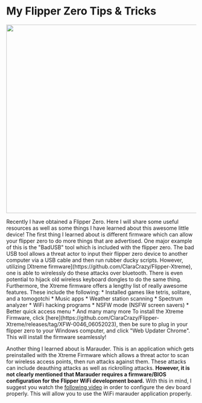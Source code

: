 # My Flipper Zero Tips & Tricks
<p align="center">
<img src="https://cdn.shopify.com/s/files/1/2175/8571/files/Flipper-Zero_1235x.png?v=1682525077"  width="600" height="500">
</p>
Recently I have obtained a Flipper Zero. Here I will share some useful resources as well as some things I have learned about this awesome little device!
The first thing I learned about is different firmware which can allow your flipper zero to do more things that are advertised. One major example of this is the "BadUSB" tool which is included with the flipper zero. The bad USB tool allows a threat actor to input their flipper zero device to another computer via a USB cable and then run rubber ducky scripts. However, utilizing [Xtreme firmware](https://github.com/ClaraCrazy/Flipper-Xtreme), one is able to wirelessly do these attacks over bluetooth. There is even potential to hijack old wireless keyboard dongles to do the same thing. Furthermore, the Xtreme firmware offers a lengthy list of really awesome features. 
These include the following:
* Installed games like tetris, solitare, and a tomogotchi
* Music apps
* Weather station scanning
* Spectrum analyzer
* WiFi hacking programs
* NSFW mode (NSFW screen savers)
* Better quick access menu
* And many many more
To install the Xtreme Firmware, click [here](https://github.com/ClaraCrazy/Flipper-Xtreme/releases/tag/XFW-0046_06052023), then be sure to plug in your flipper zero to your Windows computer, and click "Web Updater Chrome". This will install the firmware seamlessly!


Another thing I learned about is Marauder. This is an application which gets preinstalled with the Xtreme Firmware which allows a threat actor to scan for wireless access points, then run attacks against them. These attacks can include deauthing attacks as well as rickrolling attacks. **However, it is not clearly mentioned that Marauder requires a firmware/BIOS configuration for the Flipper WiFi development board.** With this in mind, I suggest you watch the [following video](https://www.youtube.com/watch?v=CabgV-ljjRM) in order to configure the dev board properly. This will allow you to use the WiFi marauder application properly.





